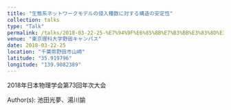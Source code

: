 ```yaml
---
title: "生態系ネットワークモデルの侵入種数に対する構造の安定性"
collection: talks
type: "Talk"
permalink: /talks/2018-03-22-25-%E7%94%9F%E6%85%8B%E7%B3%BB%E3%83%8D%E3%83%83%E3%83%88%E3%83%AF%E3%83%BC%E3%82%AF%E3%83%A2%E3%83%87%E3%83%AB%E3%81%AE%E4%BE%B5%E5%85%A5%E7%A8%AE%E6%95%B0%E3%81%AB%E5%AF%BE%E3%81%99
venue: "東京理科大学野田キャンパス"
date: 2018-03-22-25
location: "千葉県野田市山崎"
latitude: "35.919796"
longitude: "139.9082389"
---
```


2018年日本物理学会第73回年次大会

Author(s): 池田光夢、湯川諭

